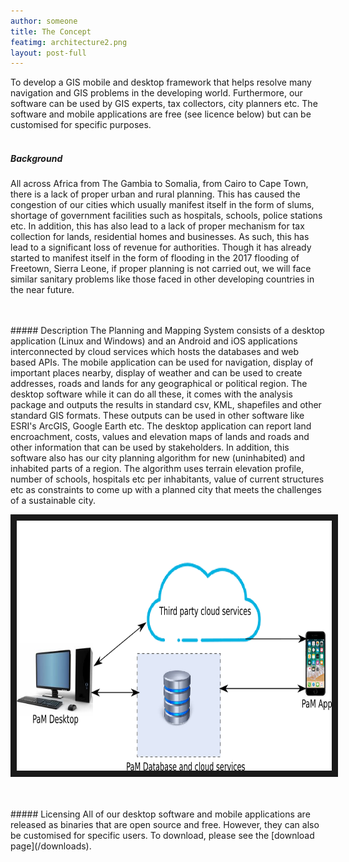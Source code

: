 ```yaml
---
author: someone
title: The Concept
featimg: architecture2.png
layout: post-full
---
```

To develop a GIS mobile and desktop framework that helps resolve many navigation and GIS problems in the developing world. Furthermore, our software can be used by GIS experts, tax collectors, city planners etc. The software and mobile applications are free (see licence below) but can be customised for specific purposes.
<br/>
<br/>
##### Background
All across Africa from The Gambia to Somalia, from Cairo to Cape Town, there is a lack of proper urban and rural  planning. This has caused the congestion of our cities which usually manifest itself in the form of slums, shortage of government facilities such as hospitals, schools, police stations etc. In addition, this has also lead to a lack of proper mechanism for tax collection for lands, residential homes and businesses. As such, this has lead to a significant loss of revenue for authorities. Though it has already started to manifest itself in the form of flooding in the 2017 flooding of Freetown, Sierra Leone, if proper planning is not carried out, we will face similar sanitary problems like those faced in other developing countries in the near future.

<br/>
<br/>
##### Description
The Planning and Mapping System consists of a desktop application (Linux and Windows) and an Android and iOS applications interconnected by cloud services which hosts the databases and web based APIs. The mobile application can be used for navigation, display of important places nearby, display of weather and can be used to create addresses, roads and lands for any geographical or political region. The desktop software while it can do all these, it comes with the analysis package and outputs the results in standard csv, KML, shapefiles and other standard GIS formats. These outputs can be used in other software like ESRI's ArcGIS, Google Earth etc. The desktop application can report land encroachment, costs, values and elevation maps of lands and roads and other information that can be used by stakeholders. In addition, this software also has our city planning algorithm for new (uninhabited) and inhabited parts of a region. The algorithm uses terrain elevation profile, number of schools, hospitals etc per inhabitants, value of current structures etc as constraints to come up with a planned city that meets the challenges of a sustainable city.


<a href="/media/compressed/architecture2.png
" target="_blank"><img src="/media/compressed/architecture2.png" 
alt="IMAGE ALT TEXT HERE" width="600" height="400" border="10" /></a>


<br/>
<br/>
##### Licensing
All of our desktop software and mobile applications are released as binaries that are open source and free. However, they can also be customised for specific users. To download, please see the [download page](/downloads). 
<br/>
<br/>
